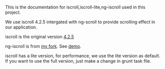 This is the documentation for iscroll,iscroll-lite,ng-iscroll used in this project.

We use iscroll 4.2.5 intergated with ng-scroll to provide scrolling effect in our application.

iscroll is the original version [4.2.5](https://github.com/cubiq/iscroll/tree/v4.2.5)

ng-iscroll is from [my fork](https://github.com/michalliu/ng-iScroll). See [demo](//TODO).

iscroll has a lite version, for performance, we use the lite version as default. If you want to use the full version, just make a change in grunt task file.
